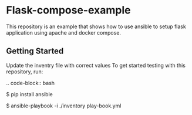 Flask-compose-example
========================================

This repository is an example that shows how to use ansible to setup flask application using apache and docker compose.

Getting Started
---------------

Update the inventry file with correct values
To get started testing with this repository, run:

.. code-block:: bash

   $ pip install ansible
   
   $ ansible-playbook -i ./inventory play-book.yml

